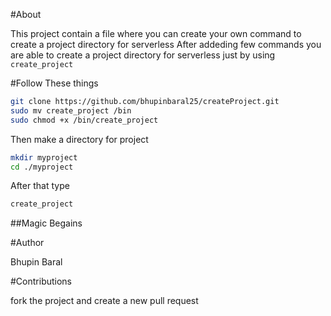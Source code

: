 #About 

This project contain a file where you can create your own command to create a project directory for serverless 
After addeding few commands you are able to create a project directory for serverless just by using ```create_project```

#Follow These things 
```bash 
git clone https://github.com/bhupinbaral25/createProject.git
sudo mv create_project /bin
sudo chmod +x /bin/create_project
```
Then make a directory for project 
```bash
mkdir myproject
cd ./myproject
```
After that type
```bash
create_project
```
##Magic Begains

#Author

Bhupin Baral

#Contributions

fork the project and create a new pull request


